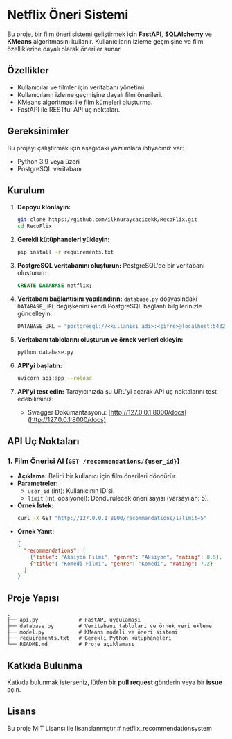 # Netflix Öneri Sistemi 

Bu proje, bir film öneri sistemi geliştirmek için **FastAPI**, **SQLAlchemy** ve **KMeans** algoritmasını kullanır. Kullanıcıların izleme geçmişine ve film özelliklerine dayalı olarak öneriler sunar.

## Özellikler
- Kullanıcılar ve filmler için veritabanı yönetimi.
- Kullanıcıların izleme geçmişine dayalı film önerileri.
- KMeans algoritması ile film kümeleri oluşturma.
- FastAPI ile RESTful API uç noktaları.

## Gereksinimler
Bu projeyi çalıştırmak için aşağıdaki yazılımlara ihtiyacınız var:
- Python 3.9 veya üzeri
- PostgreSQL veritabanı

## Kurulum
1. **Depoyu klonlayın:**
   ```bash
   git clone https://github.com/ilknuraycacicekk/RecoFlix.git
   cd RecoFlix
   ```

2. **Gerekli kütüphaneleri yükleyin:**
   ```bash
   pip install -r requirements.txt
   ```

3. **PostgreSQL veritabanını oluşturun:**
   PostgreSQL'de bir veritabanı oluşturun:
   ```sql
   CREATE DATABASE netflix;
   ```

4. **Veritabanı bağlantısını yapılandırın:**
   `database.py` dosyasındaki `DATABASE_URL` değişkenini kendi PostgreSQL bağlantı bilgilerinizle güncelleyin:
   ```python
   DATABASE_URL = "postgresql://<kullanıcı_adı>:<şifre>@localhost:5432/netflix"
   ```

5. **Veritabanı tablolarını oluşturun ve örnek verileri ekleyin:**
   ```bash
   python database.py
   ```

6. **API'yi başlatın:**
   ```bash
   uvicorn api:app --reload
   ```

7. **API'yi test edin:**
   Tarayıcınızda şu URL'yi açarak API uç noktalarını test edebilirsiniz:
   - Swagger Dokümantasyonu: [http://127.0.0.1:8000/docs](http://127.0.0.1:8000/docs)

## API Uç Noktaları
### 1. **Film Önerisi Al (`GET /recommendations/{user_id}`)**
   - **Açıklama:** Belirli bir kullanıcı için film önerileri döndürür.
   - **Parametreler:**
     - `user_id` (int): Kullanıcının ID'si.
     - `limit` (int, opsiyonel): Döndürülecek öneri sayısı (varsayılan: 5).
   - **Örnek İstek:**
     ```bash
     curl -X GET "http://127.0.0.1:8000/recommendations/1?limit=5"
     ```
   - **Örnek Yanıt:**
     ```json
     {
       "recommendations": [
         {"title": "Aksiyon Filmi", "genre": "Aksiyon", "rating": 8.5},
         {"title": "Komedi Filmi", "genre": "Komedi", "rating": 7.2}
       ]
     }
     ```

## Proje Yapısı
```plaintext
.
├── api.py             # FastAPI uygulaması
├── database.py        # Veritabanı tabloları ve örnek veri ekleme
├── model.py           # KMeans modeli ve öneri sistemi
├── requirements.txt   # Gerekli Python kütüphaneleri
└── README.md          # Proje açıklaması
```

## Katkıda Bulunma
Katkıda bulunmak isterseniz, lütfen bir **pull request** gönderin veya bir **issue** açın.

## Lisans
Bu proje MIT Lisansı ile lisanslanmıştır.#   n e t f l i x _ r e c o m m e n d a t i o n s y s t e m 
 
 
